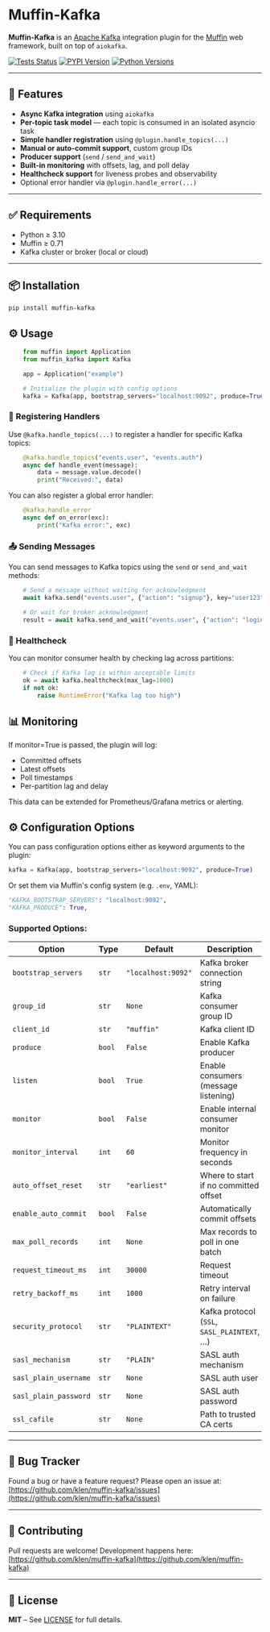 # Muffin-Kafka

**Muffin-Kafka** is an [Apache Kafka](https://kafka.apache.org) integration plugin for the [Muffin](https://klen.github.io/muffin) web framework, built on top of `aiokafka`.

[![Tests Status](https://github.com/klen/muffin-kafka/workflows/tests/badge.svg)](https://github.com/klen/muffin-kafka/actions)
[![PYPI Version](https://img.shields.io/pypi/v/muffin-kafka)](https://pypi.org/project/muffin-kafka/)
[![Python Versions](https://img.shields.io/pypi/pyversions/muffin-kafka)](https://pypi.org/project/muffin-kafka/)

---

## 🚀 Features

- **Async Kafka integration** using `aiokafka`
- **Per-topic task model** — each topic is consumed in an isolated asyncio task
- **Simple handler registration** using `@plugin.handle_topics(...)`
- **Manual or auto-commit support**, custom group IDs
- **Producer support** (`send` / `send_and_wait`)
- **Built-in monitoring** with offsets, lag, and poll delay
- **Healthcheck support** for liveness probes and observability
- Optional error handler via `@plugin.handle_error(...)`

---

## ✅ Requirements

- Python ≥ 3.10
- Muffin ≥ 0.71
- Kafka cluster or broker (local or cloud)

---

## 📦 Installation

```bash
pip install muffin-kafka
```

## ⚙️ Usage

```python
    from muffin import Application
    from muffin_kafka import Kafka

    app = Application("example")

    # Initialize the plugin with config options
    kafka = Kafka(app, bootstrap_servers="localhost:9092", produce=True, listen=True)
```

### 🧩 Registering Handlers

Use `@kafka.handle_topics(...)` to register a handler for specific Kafka topics:

```python
    @kafka.handle_topics("events.user", "events.auth")
    async def handle_event(message):
        data = message.value.decode()
        print("Received:", data)
```

You can also register a global error handler:

```python
    @kafka.handle_error
    async def on_error(exc):
        print("Kafka error:", exc)
```

### 📤 Sending Messages

You can send messages to Kafka topics using the `send` or `send_and_wait` methods:

```python
    # Send a message without waiting for acknowledgment
    await kafka.send("events.user", {"action": "signup"}, key="user123")

    # Or wait for broker acknowledgment
    result = await kafka.send_and_wait("events.user", {"action": "login"})
```

### 🔄 Healthcheck

You can monitor consumer health by checking lag across partitions:

```python
    # Check if Kafka lag is within acceptable limits
    ok = await kafka.healthcheck(max_lag=1000)
    if not ok:
        raise RuntimeError("Kafka lag too high")
```

## 📊 Monitoring

If monitor=True is passed, the plugin will log:

- Committed offsets
- Latest offsets
- Poll timestamps
- Per-partition lag and delay

This data can be extended for Prometheus/Grafana metrics or alerting.

## ⚙️ Configuration Options

You can pass configuration options either as keyword arguments to the plugin:

```python
kafka = Kafka(app, bootstrap_servers="localhost:9092", produce=True)
```

Or set them via Muffin's config system (e.g. `.env`, YAML):

```python
"KAFKA_BOOTSTRAP_SERVERS": "localhost:9092",
"KAFKA_PRODUCE": True,
```

### Supported Options:

| Option                | Type   | Default            | Description                                 |
| --------------------- | ------ | ------------------ | ------------------------------------------- |
| `bootstrap_servers`   | `str`  | `"localhost:9092"` | Kafka broker connection string              |
| `group_id`            | `str`  | `None`             | Kafka consumer group ID                     |
| `client_id`           | `str`  | `"muffin"`         | Kafka client ID                             |
| `produce`             | `bool` | `False`            | Enable Kafka producer                       |
| `listen`              | `bool` | `True`             | Enable consumers (message listening)        |
| `monitor`             | `bool` | `False`            | Enable internal consumer monitor            |
| `monitor_interval`    | `int`  | `60`               | Monitor frequency in seconds                |
| `auto_offset_reset`   | `str`  | `"earliest"`       | Where to start if no committed offset       |
| `enable_auto_commit`  | `bool` | `False`            | Automatically commit offsets                |
| `max_poll_records`    | `int`  | `None`             | Max records to poll in one batch            |
| `request_timeout_ms`  | `int`  | `30000`            | Request timeout                             |
| `retry_backoff_ms`    | `int`  | `1000`             | Retry interval on failure                   |
| `security_protocol`   | `str`  | `"PLAINTEXT"`      | Kafka protocol (`SSL`, `SASL_PLAINTEXT`, …) |
| `sasl_mechanism`      | `str`  | `"PLAIN"`          | SASL auth mechanism                         |
| `sasl_plain_username` | `str`  | `None`             | SASL auth user                              |
| `sasl_plain_password` | `str`  | `None`             | SASL auth password                          |
| `ssl_cafile`          | `str`  | `None`             | Path to trusted CA certs                    |

---

## 🐞 Bug Tracker

Found a bug or have a feature request? Please open an issue at:
[https://github.com/klen/muffin-kafka/issues](https://github.com/klen/muffin-kafka/issues)

---

## 🤝 Contributing

Pull requests are welcome! Development happens here:
[https://github.com/klen/muffin-kafka](https://github.com/klen/muffin-kafka)

---

## 🪪 License

**MIT** – See [LICENSE](./LICENSE) for full details.
